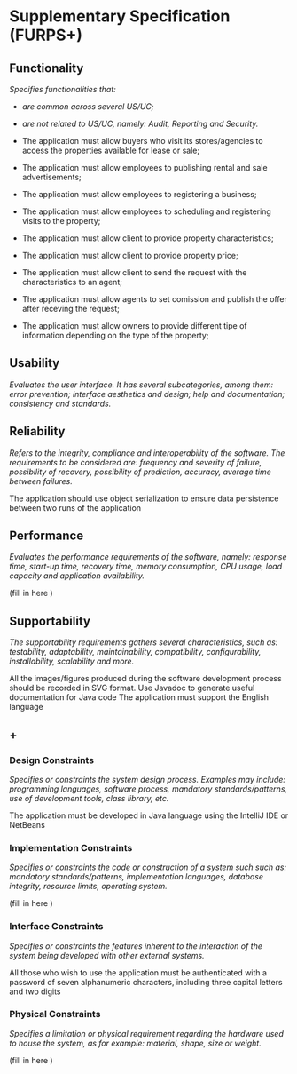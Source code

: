 # Supplementary Specification (FURPS+)

## Functionality

_Specifies functionalities that:_

- _are common across several US/UC;_
- _are not related to US/UC, namely: Audit, Reporting and Security._


- The application must allow buyers who visit its stores/agencies to access the
properties available for lease or sale;
- The application must allow employees to publishing rental and sale advertisements;
- The application must allow employees to registering a business;
- The application must allow employees to scheduling and registering visits to the property;
- The application must allow client to provide property characteristics;
- The application must allow client to provide property price;
- The application must allow client to send the request with the characteristics to an agent;
- The application must allow agents to set comission and publish the offer after receving the request;
- The application must allow owners to provide different tipe of information depending on the type of the property;

## Usability 

_Evaluates the user interface. It has several subcategories,
among them: error prevention; interface aesthetics and design; help and
documentation; consistency and standards._



## Reliability
_Refers to the integrity, compliance and interoperability of the software. The requirements to be considered are: frequency and severity of failure, possibility of recovery, possibility of prediction, accuracy, average time between failures._


The application should use object serialization to ensure data persistence between two runs of the
application
## Performance
_Evaluates the performance requirements of the software, namely: response time, start-up time, recovery time, memory consumption, CPU usage, load capacity and application availability._


(fill in here )

## Supportability
_The supportability requirements gathers several characteristics, such as:
testability, adaptability, maintainability, compatibility,
configurability, installability, scalability and more._ 

All the images/figures produced during the software development process should be recorded in SVG format.
Use Javadoc to generate useful documentation for Java code
The application must support the English language

## +

### Design Constraints

_Specifies or constraints the system design process. Examples may include: programming languages, software process, mandatory standards/patterns, use of development tools, class library, etc._


The application must be developed in Java language using the IntelliJ IDE or NetBeans


### Implementation Constraints

_Specifies or constraints the code or construction of a system such
such as: mandatory standards/patterns, implementation languages,
database integrity, resource limits, operating system._


(fill in here )


### Interface Constraints
_Specifies or constraints the features inherent to the interaction of the
system being developed with other external systems._


All those who wish to use the
application must be authenticated with a password of seven alphanumeric characters, including
three capital letters and two digits
### Physical Constraints

_Specifies a limitation or physical requirement regarding the hardware used to house the system, as for example: material, shape, size or weight._

(fill in here )